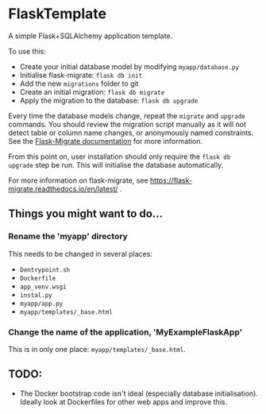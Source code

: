 # FlaskTemplate

A simple Flask+SQLAlchemy application template.

To use this:

- Create your initial database model by modifying `myapp/database.py`
- Initialise flask-migrate: `flask db init`
- Add the new `migrations` folder to git
- Create an initial migration: `flask db migrate`
- Apply the migration to the database: `flask db upgrade`

Every time the database models change, repeat the `migrate` and `upgrade` commands. You should review the migration script manually as it will not detect table or column name changes, or anonymously named constraints. See the [Flask-Migrate documentation](https://flask-migrate.readthedocs.io/en/latest/) for more information.

From this point on, user installation should only require the `flask db upgrade` step be run. This will initialise the database automatically.

For more information on flask-migrate, see https://flask-migrate.readthedocs.io/en/latest/ .


## Things you might want to do...

### Rename the 'myapp' directory

This needs to be changed in several places:

  - `Dentrypoint.sh`
  - `Dockerfile`
  - `app_venv.wsgi`
  - `instal.py`
  - `myapp/app.py`
  - `myapp/templates/_base.html`

### Change the name of the application, 'MyExampleFlaskApp'

This is in only one place: `myapp/templates/_base.html`.

## TODO:

- The Docker bootstrap code isn't ideal (especially database initialisation). Ideally look at Dockerfiles for other web apps and improve this.

